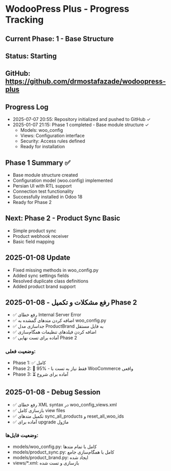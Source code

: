 # WodooPress Plus - Progress Tracking

## Current Phase: 1 - Base Structure
## Status: Starting
## GitHub: https://github.com/drmostafazade/wodoopress-plus

## Progress Log
- 2025-07-07 20:55: Repository initialized and pushed to GitHub ✓
- 2025-01-07 21:15: Phase 1 completed - Base module structure ✓
  - Models: woo_config
  - Views: Configuration interface
  - Security: Access rules defined
  - Ready for installation

## Phase 1 Summary ✅
- Base module structure created
- Configuration model (woo.config) implemented
- Persian UI with RTL support
- Connection test functionality
- Successfully installed in Odoo 18
- Ready for Phase 2

## Next: Phase 2 - Product Sync Basic
- Simple product sync
- Product webhook receiver
- Basic field mapping

## 2025-01-08 Update
- Fixed missing methods in woo_config.py
- Added sync settings fields
- Resolved duplicate class definitions
- Added product brand support

## 2025-01-08 - رفع مشکلات و تکمیل Phase 2
- ✅ رفع خطای Internal Server Error
- ✅ اضافه کردن متدهای گمشده به woo_config.py
- ✅ جداسازی مدل ProductBrand به فایل مستقل
- ✅ اضافه کردن فیلدهای تنظیمات همگام‌سازی
- ✅ آماده برای تست نهایی Phase 2

### وضعیت فعلی:
- Phase 1: ✅ کامل
- Phase 2: 🔄 95% - فقط نیاز به تست با WooCommerce واقعی
- Phase 3: ⏳ آماده برای شروع

## 2025-01-08 - Debug Session
- ✅ رفع خطای XML syntax در woo_config_views.xml
- ✅ بازسازی کامل view files
- ✅ تکمیل متدهای sync_all_products و reset_all_woo_ids
- ✅ آماده برای upgrade ماژول

### وضعیت فایل‌ها:
- models/woo_config.py: کامل با تمام متدها
- models/product_sync.py: کامل با همگام‌سازی جامع
- models/product_brand.py: ایجاد شده
- views/*.xml: بازسازی و تست شده
